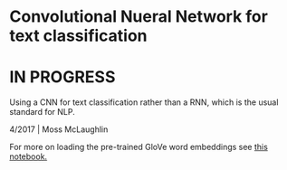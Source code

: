 # Convolutional Nueral Network for text classification
# IN PROGRESS

Using a CNN for text classification rather than a RNN, which is the usual standard for NLP.

4/2017 | Moss McLaughlin
 
 For more on loading the pre-trained GloVe word embeddings see <a href = https://github.com/MossMcLaughlin/word_embeddings> this notebook.</a>
 
 

